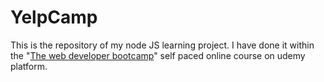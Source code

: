 # YelpCamp

This is the repository of my node JS learning project. I have done it within the "[The web developer bootcamp](https://www.google.com)" self paced online course on udemy platform.